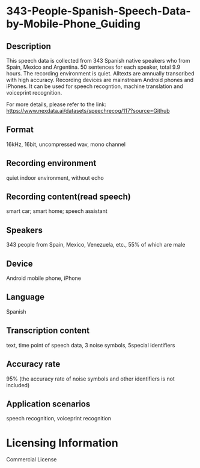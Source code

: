 # 343-People-Spanish-Speech-Data-by-Mobile-Phone_Guiding


## Description
This speech data is collected from 343 Spanish native speakers who from Spain, Mexico and Argentina. 50 sentences for each speaker, total 9.9 hours. The recording environment is quiet. Alltexts are amnually transcribed with high accuracy. Recording devices are mainstream Android phones and iPhones. It can be used for speech recogntion, machine translation and voiceprint recognition.

For more details, please refer to the link: https://www.nexdata.ai/datasets/speechrecog/117?source=Github


## Format
16kHz, 16bit, uncompressed wav, mono channel

## Recording environment
quiet indoor environment, without echo

## Recording content(read speech)
smart car; smart home; speech assistant

## Speakers
343 people from Spain, Mexico, Venezuela, etc., 55% of which are male

## Device
Android mobile phone, iPhone

## Language
Spanish

## Transcription content
text, time point of speech data, 3 noise symbols, 5special identifiers

## Accuracy rate
95% (the accuracy rate of noise symbols and other identifiers is not included)

## Application scenarios
speech recognition, voiceprint recognition

# Licensing Information
Commercial License
